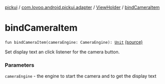 [pickui](../../index.md) / [com.lovoo.android.pickui.adapter](../index.md) / [ViewHolder](index.md) / [bindCameraItem](./bind-camera-item.md)

# bindCameraItem

`fun bindCameraItem(cameraEngine: CameraEngine): `[`Unit`](https://kotlinlang.org/api/latest/jvm/stdlib/kotlin/-unit/index.html) [(source)](https://github.com/lovoo/android-pickpic/blob/master/pickui/pickui/src/main/kotlin/com/lovoo/android/pickui/adapter/ViewHolder.kt#L116)

Set display text an click listener for the camera button.

### Parameters

`cameraEngine` - the engine to start the camera and to get the display text